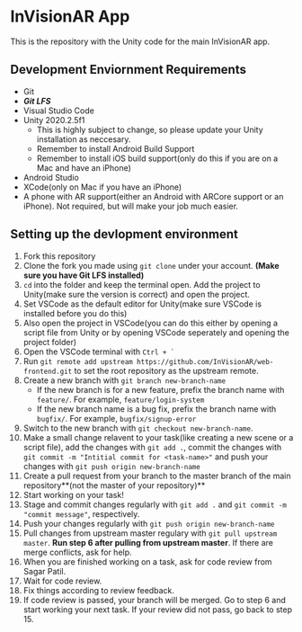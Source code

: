# InVisionAR App

This is the repository with the Unity code for the main InVisionAR app.

## Development Enviornment Requirements

- Git
- **_Git LFS_**
- Visual Studio Code
- Unity 2020.2.5f1
  - This is highly subject to change, so please update your Unity installation as neccesary.
  - Remember to install Android Build Support
  - Remember to install iOS build support(only do this if you are on a Mac and have an iPhone)
- Android Studio
- XCode(only on Mac if you have an iPhone)
- A phone with AR support(either an Android with ARCore support or an iPhone). Not required, but will make your job much easier.

## Setting up the devlopment environment

1. Fork this repository
1. Clone the fork you made using `git clone` under your account. **(Make sure you have Git LFS installed)**
1. `cd` into the folder and keep the terminal open. Add the project to Unity(make sure the version is correct) and open the project.
1. Set VSCode as the default editor for Unity(make sure VSCode is installed before you do this)
1. Also open the project in VSCode(you can do this either by opening a script file from Unity or by opening VSCode seperately and opening the project folder)
1. Open the VSCode terminal with `` Ctrl + `  ``
1. Run `git remote add upstream https://github.com/InVisionAR/web-frontend.git` to set the root repository as the upstream remote.
1. Create a new branch with `git branch new-branch-name`
   - If the new branch is for a new feature, prefix the branch name with `feature/`. For example, `feature/login-system`
   - If the new branch name is a bug fix, prefix the branch name with `bugfix/`. For example, `bugfix/signup-error`
1. Switch to the new branch with `git checkout new-branch-name`.
1. Make a small change relavent to your task(like creating a new scene or a script file), add the changes with `git add .`, commit the changes with `git commit -m "Intitial commit for <task-name>"` and push your changes with `git push origin new-branch-name`
1. Create a pull request from your branch to the master branch of the main repository**(not the master of your repository)**
1. Start working on your task!
1. Stage and commit changes regularly with `git add .` and `git commit -m "commit message"`, respectively.
1. Push your changes regularly with `git push origin new-branch-name`
1. Pull changes from upstream master regulary with `git pull upstream master`. **Run step 6 after pulling from upstream master**. If there are merge conflicts, ask for help.
1. When you are finished working on a task, ask for code review from Sagar Patil.
1. Wait for code review.
1. Fix things according to review feedback.
1. If code review is passed, your branch will be merged. Go to step 6 and start working your next task. If your review did not pass, go back to step 15.
